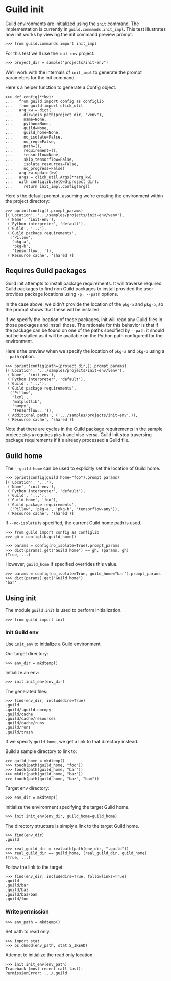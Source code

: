 # Guild init

Guild environments are initialized using the `init` command. The
implementation is currently in `guild.commands.init_impl`. This test
illustrates how init works by viewing the init command preview prompt.

    >>> from guild.commands import init_impl

For this test we'll use the `init-env` project.

    >>> project_dir = sample("projects/init-env")

We'll work with the internals of `init_impl` to generate the prompt
parameters for the init command.

Here's a helper function to generate a Config object.

    >>> def config(**kw):
    ...   from guild import config as configlib
    ...   from guild import click_util
    ...   arg_kw = dict(
    ...     dir=join_path(project_dir, "venv"),
    ...     name=None,
    ...     python=None,
    ...     guild=None,
    ...     guild_home=None,
    ...     no_isolate=False,
    ...     no_reqs=False,
    ...     path=(),
    ...     requirement=(),
    ...     tensorflow=None,
    ...     skip_tensorflow=False,
    ...     isolate_resources=False,
    ...     no_progress=False)
    ...   arg_kw.update(kw)
    ...   args = click_util.Args(**arg_kw)
    ...   with configlib.SetCwd(project_dir):
    ...     return init_impl.Config(args)

Here's the default prompt, assuming we're creating the environment
within the project directory:

    >>> pprint(config().prompt_params)
    [('Location', '.../samples/projects/init-env/venv'),
     ('Name', 'init-env'),
     ('Python interpreter', 'default'),
     ('Guild', '...'),
     ('Guild package requirements',
      ('Pillow',
       'pkg-a',
       'pkg-b',
       'tensorflow...')),
     ('Resource cache', 'shared')]

## Requires Guild packages

Guild init attempts to install package requirements. It will traverse
required Guild packages to find non Guild packages to install provided
the user provides package locations using `-p, --path` options.

In the case above, we didn't provide the location of the `pkg-a` and
`pkg-b`, so the prompt shows that these will be installed.

If we specify the location of these packages, init will read any Guild
files in those packages and install those. The rationale for this
behavior is that if the package can be found on one of the paths
specified by `--path` it should not be installed as it will be
available on the Python path configured for the environment.

Here's the preview when we specify the location of `pkg-a` and `pkg-b`
using a `--path` option.

    >>> pprint(config(path=(project_dir,)).prompt_params)
    [('Location', '.../samples/projects/init-env/venv'),
     ('Name', 'init-env'),
     ('Python interpreter', 'default'),
     ('Guild', '...'),
     ('Guild package requirements',
      ('Pillow',
       'lxml',
       'matplotlib',
       'numpy',
       'tensorflow...')),
     ('Additional paths', ('.../samples/projects/init-env',)),
     ('Resource cache', 'shared')]

Note that there are cycles in the Guild package requirements in the
sample project: `pkg-a` requires `pkg-b` and vise-versa. Guild init
stop traversing package requirements if it's already processed a Guild
file.

## Guild home

The `--guild-home` can be used to explicitly set the location of Guild
home.

    >>> pprint(config(guild_home="foo").prompt_params)
    [('Location', '...'),
     ('Name', 'init-env'),
     ('Python interpreter', 'default'),
     ('Guild', '...'),
     ('Guild home', 'foo'),
     ('Guild package requirements',
      ('Pillow', 'pkg-a', 'pkg-b', 'tensorflow-any')),
     ('Resource cache', 'shared')]

If `--no-isolate` is specified, the current Guild home path is used.

    >>> from guild import config as configlib
    >>> gh = configlib.guild_home()

    >>> params = config(no_isolate=True).prompt_params
    >>> dict(params).get("Guild home") == gh, (params, gh)
    (True, ...)

However, `guild_home` if specified overrides this value.

    >>> params = config(no_isolate=True, guild_home="bar").prompt_params
    >>> dict(params).get("Guild home")
    'bar'

## Using init

The module `guild.init` is used to perform initialization.

    >>> from guild import init

### Init Guild env

Use `init_env` to initialize a Guild environment.

Our target directory:

    >>> env_dir = mkdtemp()

Initialize an env:

    >>> init.init_env(env_dir)

The generated files:

    >>> find(env_dir, includedirs=True)
    .guild
    .guild/.guild-nocopy
    .guild/cache
    .guild/cache/resources
    .guild/cache/runs
    .guild/runs
    .guild/trash

If we specify `guild_home`, we get a link to that directory instead.

Build a sample directory to link to:

    >>> guild_home = mkdtemp()
    >>> touch(path(guild_home, "foo"))
    >>> touch(path(guild_home, "bar"))
    >>> mkdir(path(guild_home, "baz"))
    >>> touch(path(guild_home, "baz", "bam"))

Target env directory:

    >>> env_dir = mkdtemp()

Initialize the environment specifying the target Guild home.

    >>> init.init_env(env_dir, guild_home=guild_home)

The directory structure is simply a link to the target Guild home.

    >>> find(env_dir)
    .guild

    >>> real_guild_dir = realpath(path(env_dir, ".guild"))
    >>> real_guild_dir == guild_home, (real_guild_dir, guild_home)
    (True, ...)

Follow the link to the target:

    >>> find(env_dir, includedirs=True, followlinks=True)
    .guild
    .guild/bar
    .guild/baz
    .guild/baz/bam
    .guild/foo

### Write permission

    >>> env_path = mkdtemp()

Set path to read only.

    >>> import stat
    >>> os.chmod(env_path, stat.S_IREAD)

Attempt to initialize the read only location.

    >>> init.init_env(env_path)
    Traceback (most recent call last):
    PermissionError: .../.guild
